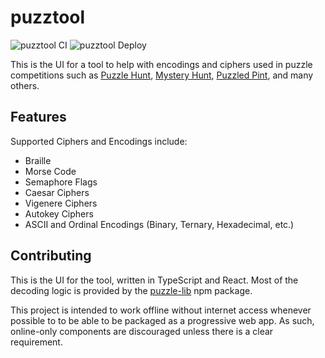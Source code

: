 # puzztool

![puzztool CI](https://github.com/puzztool/puzztool/workflows/puzztool%20CI/badge.svg)
![puzztool Deploy](https://github.com/puzztool/puzztool/workflows/puzztool%20Deploy/badge.svg)

This is the UI for a tool to help with encodings and ciphers used in puzzle competitions such as [Puzzle Hunt](https://en.wikipedia.org/wiki/Microsoft_Puzzle_Hunt), [Mystery Hunt](http://www.mit.edu/~puzzle/), [Puzzled Pint](http://www.puzzledpint.com/), and many others.

## Features

Supported Ciphers and Encodings include:

* Braille
* Morse Code
* Semaphore Flags
* Caesar Ciphers
* Vigenere Ciphers
* Autokey Ciphers
* ASCII and Ordinal Encodings (Binary, Ternary, Hexadecimal, etc.)

## Contributing

This is the UI for the tool, written in TypeScript and React.  Most of the decoding logic is provided by the [puzzle-lib](https://github.com/kfarnung/puzzle-lib) npm package.

This project is intended to work offline without internet access whenever possible to to be able to be packaged as a progressive web app.  As such, online-only components are discouraged unless there is a clear requirement.
